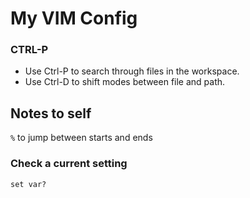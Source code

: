 # My VIM Config

### CTRL-P

- Use Ctrl-P to search through files in the workspace.
- Use Ctrl-D to shift modes between file and path.

## Notes to self

`%` to jump between starts and ends

### Check a current setting

`set var?`
